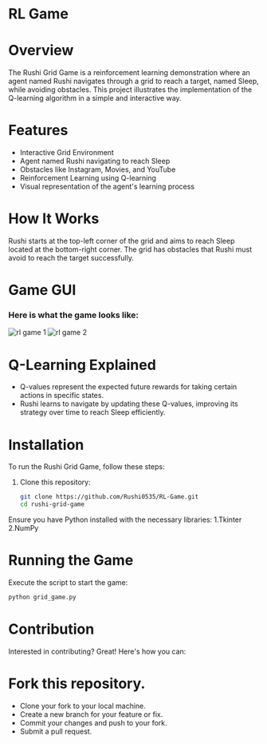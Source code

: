 # RL Game

# Overview
The Rushi Grid Game is a reinforcement learning demonstration where an agent named Rushi navigates through a grid to reach a target, named Sleep, while avoiding obstacles. This project illustrates the implementation of the Q-learning algorithm in a simple and interactive way.

# Features
- Interactive Grid Environment
- Agent named Rushi navigating to reach Sleep
- Obstacles like Instagram, Movies, and YouTube
- Reinforcement Learning using Q-learning
- Visual representation of the agent's learning process

# How It Works
Rushi starts at the top-left corner of the grid and aims to reach Sleep located at the bottom-right corner. The grid has obstacles that Rushi must avoid to reach the target successfully.

# Game GUI
### Here is what the game looks like:

![rl game 1](https://github.com/Rushi0535/RL-Game/assets/91430545/8372fe6d-a759-4442-9c56-f732d092568b)     ![rl game 2](https://github.com/Rushi0535/RL-Game/assets/91430545/d646485f-a44e-4855-bfbf-01f8fe355f10)

# Q-Learning Explained
- Q-values represent the expected future rewards for taking certain actions in specific states.
- Rushi learns to navigate by updating these Q-values, improving its strategy over time to reach Sleep efficiently.

# Installation
To run the Rushi Grid Game, follow these steps:

1. Clone this repository:
   ```bash
   git clone https://github.com/Rushi0535/RL-Game.git
   cd rushi-grid-game

Ensure you have Python installed with the necessary libraries:
1.Tkinter
2.NumPy

# Running the Game
Execute the script to start the game:
   ```bash
   python grid_game.py 
```
# Contribution
Interested in contributing? Great! Here's how you can:

# Fork this repository.
- Clone your fork to your local machine.
- Create a new branch for your feature or fix.
- Commit your changes and push to your fork.
- Submit a pull request.

